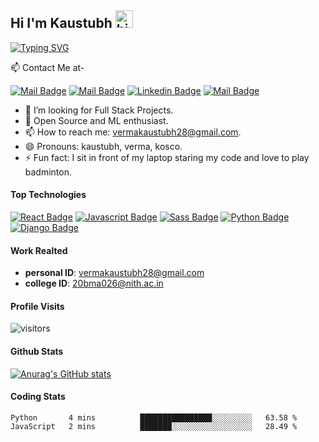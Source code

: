## Hi I'm Kaustubh <img src="https://user-images.githubusercontent.com/1303154/88677602-1635ba80-d120-11ea-84d8-d263ba5fc3c0.gif" width="28px" alt="hi:)">

[![Typing SVG](https://readme-typing-svg.herokuapp.com/?lines=I+am+Kaustubh+Verma;Student+at+NIT+Hamirpur)](https://git.io/typing-svg)

:mailbox: Contact Me at-

[![Mail Badge](https://img.shields.io/badge/-Personal-c0392b?style=flat&labelColor=c0392b&logo=gmail&logoColor=white)](mailto:vermakaustubh28@gmail.com)
[![Mail Badge](https://img.shields.io/badge/-CollegeID-c0392b?style=flat&labelColor=c0392b&logo=gmail&logoColor=white)](mailto:20bma026@nith.ac.in)
[![Linkedin Badge](https://img.shields.io/badge/-vermakaustubh28-0e76a8?style=flat&labelColor=0e76a8&logo=linkedin&logoColor=white)](https://www.linkedin.com/in/vermakaustubh28/) [![Mail Badge](https://img.shields.io/badge/-@v_kosco_28-e84393?style=flat&labelColor=e84393&logo=instagram&logoColor=white)](https://www.instagram.com/v_kosco_28/)


<!-- TODO: Add last video link -->

<!-- - 🔭 I’m currently working at  -->
- 🤔 I’m looking for Full Stack Projects.
- 🤖 Open Source and ML enthusiast.
- 📫 How to reach me: vermakaustubh28@gmail.com.
- 😄 Pronouns: kaustubh, verma, kosco.
- ⚡ Fun fact: I sit in front of my laptop staring my code and love to play badminton.

#### Top Technologies

<!-- TODO: Make technologies links takes you to repositories -->

[![React Badge](https://img.shields.io/badge/-React-61DBFB?style=for-the-badge&labelColor=black&logo=react&logoColor=61DBFB)](#) [![Javascript Badge](https://img.shields.io/badge/-Javascript-F0DB4F?style=for-the-badge&labelColor=black&logo=javascript&logoColor=F0DB4F)](#)
[![Sass Badge](https://img.shields.io/badge/-Sass-bf4080?style=for-the-badge&labelColor=black&logo=sass&logoColor=bf4080)](#)
[![Python Badge](https://img.shields.io/badge/-Python-3d83be?style=for-the-badge&labelColor=black&logo=python&logoColor=ffd343)](#)
[![Django Badge](https://img.shields.io/badge/-Django-44B78B?style=for-the-badge&labelColor=black&logo=django&logoColor=44b78b)](#)

#### Work Realted

- **personal ID**: vermakaustubh28@gmail.com
- **college ID**: 20bma026@nith.ac.in

#### Profile Visits
![visitors](https://visitor-badge.glitch.me/badge?page_id=mekaustubh28.mekaustubh28)

#### Github Stats
[![Anurag's GitHub stats](https://github-readme-stats.vercel.app/api?username=mekaustubh28&show_icons=true&theme=radical)](https://github.com/anuraghazra/github-readme-stats)

#### Coding Stats
<!--START_SECTION:waka-->
```text
Python       4 mins          ████████████████░░░░░░░░░   63.58 % 
JavaScript   2 mins          ███████░░░░░░░░░░░░░░░░░░   28.49 % 
```
<!--END_SECTION:waka-->

